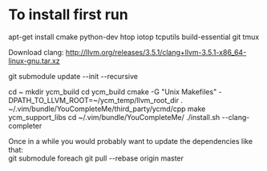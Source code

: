 # To install first run

apt-get install cmake python-dev htop iotop tcputils build-essential git tmux

Download clang:
http://llvm.org/releases/3.5.1/clang+llvm-3.5.1-x86_64-linux-gnu.tar.xz

git submodule update --init --recursive

cd ~
mkdir ycm_build
cd ycm_build
cmake -G "Unix Makefiles" -DPATH_TO_LLVM_ROOT=~/ycm_temp/llvm_root_dir . ~/.vim/bundle/YouCompleteMe/third_party/ycmd/cpp
make ycm_support_libs
cd ~/.vim/bundle/YouCompleteMe/
./install.sh --clang-completer

Once in a while you would probably want to update the dependencies like that:\
git submodule foreach git pull --rebase origin master
